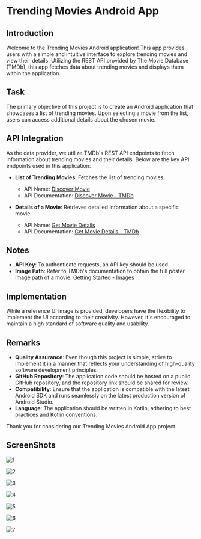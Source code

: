 # Trending Movies Android App

## Introduction
Welcome to the Trending Movies Android application! This app provides users with a simple and intuitive interface to explore trending movies and view their details. Utilizing the REST API provided by The Movie Database (TMDb), this app fetches data about trending movies and displays them within the application.

## Task
The primary objective of this project is to create an Android application that showcases a list of trending movies. Upon selecting a movie from the list, users can access additional details about the chosen movie.

## API Integration
As the data provider, we utilize TMDb's REST API endpoints to fetch information about trending movies and their details. Below are the key API endpoints used in this application:

- **List of Trending Movies**: Fetches the list of trending movies.
  - API Name: [Discover Movie](https://api.themoviedb.org/3/discover/movie)
  - API Documentation: [Discover Movie - TMDb](https://developers.themoviedb.org/3/discover/movie-discover)

- **Details of a Movie**: Retrieves detailed information about a specific movie.
  - API Name: [Get Movie Details](https://developers.themoviedb.org/3/movies/{movie_id})
  - API Documentation: [Get Movie Details - TMDb](https://developers.themoviedb.org/3/movies/get-movie-details)

## Notes
- **API Key**: To authenticate requests, an API key should be used.
- **Image Path**: Refer to TMDb's documentation to obtain the full poster image path of a movie: [Getting Started - Images](https://developers.themoviedb.org/3/getting-started/images)

## Implementation
While a reference UI image is provided, developers have the flexibility to implement the UI according to their creativity. However, it's encouraged to maintain a high standard of software quality and usability.

## Remarks
- **Quality Assurance**: Even though this project is simple, strive to implement it in a manner that reflects your understanding of high-quality software development principles.
- **GitHub Repository**: The application code should be hosted on a public GitHub repository, and the repository link should be shared for review.
- **Compatibility**: Ensure that the application is compatible with the latest Android SDK and runs seamlessly on the latest production version of Android Studio.
- **Language**: The application should be written in Kotlin, adhering to best practices and Kotlin conventions.

Thank you for considering our Trending Movies Android App project.

## ScreenShots 

![1](https://github.com/aymaneisruby/MoviesApp/assets/105078337/03a34afd-6b63-48df-90bc-0aca1c3874fc)

![2](https://github.com/aymaneisruby/MoviesApp/assets/105078337/83114df3-ce76-44fd-9bde-bbef6f716385)

![3](https://github.com/aymaneisruby/MoviesApp/assets/105078337/1e7dfa7f-fe6d-46df-b61b-421d028ef3c0)

![4](https://github.com/aymaneisruby/MoviesApp/assets/105078337/4812cefe-6197-4011-8bd8-49fc31c82657)

![5](https://github.com/aymaneisruby/MoviesApp/assets/105078337/5c2cb328-d0bb-46b1-8ded-2ea8db4a0c75)

![6](https://github.com/aymaneisruby/MoviesApp/assets/105078337/386bc674-d6a6-4fe5-8250-2a138aa5257c)

![7](https://github.com/aymaneisruby/MoviesApp/assets/105078337/2aceca8d-16ba-4391-8a92-6e43acb75128)


